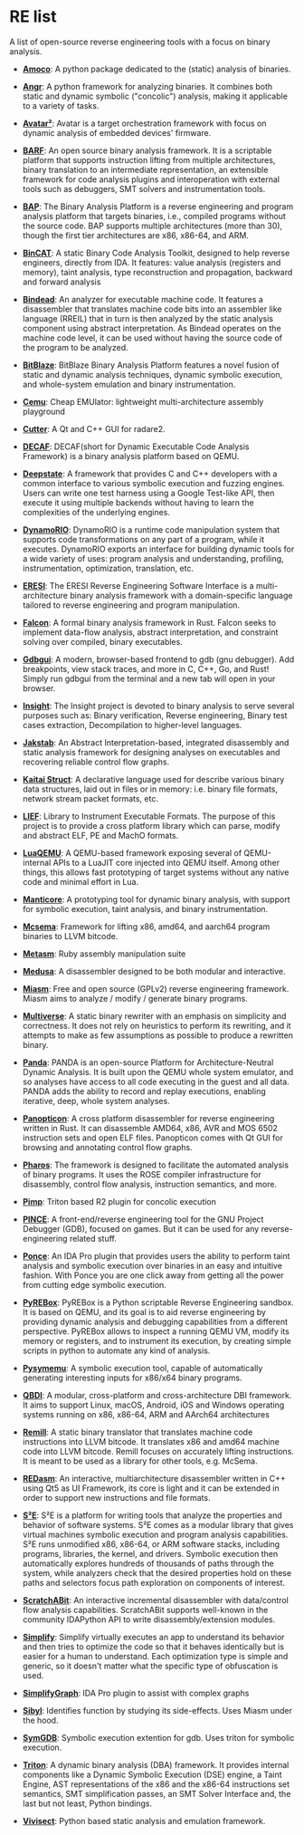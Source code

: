 # RE list

A list of open-source reverse engineering tools with a focus on binary analysis.

- **[Amoco](https://github.com/bdcht/amoco)**: A python package dedicated to the (static) analysis of binaries.

- **[Angr](http://angr.io/)**: A python framework for analyzing binaries. It combines both static and dynamic symbolic ("concolic") analysis, making it applicable to a variety of tasks.

 - **[Avatar²](https://github.com/avatartwo/avatar2)**:  Avatar is a target orchestration framework with focus on dynamic analysis of embedded devices' firmware.
 
- **[BARF](https://github.com/programa-stic/barf-project)**: An open source binary analysis framework. It is a scriptable platform that supports instruction lifting from multiple architectures, binary translation to an intermediate representation, an extensible framework for code analysis plugins and interoperation with external tools such as debuggers, SMT solvers and instrumentation tools.

- **[BAP](https://github.com/BinaryAnalysisPlatform/bap)**: The Binary Analysis Platform is a reverse engineering and program analysis platform that targets binaries, i.e., compiled programs without the source code. BAP supports multiple architectures (more than 30), though the first tier architectures are x86, x86-64, and ARM. 

- **[BinCAT](https://github.com/airbus-seclab/bincat)**: A static Binary Code Analysis Toolkit, designed to help reverse engineers, directly from IDA. It features: value analysis (registers and memory), taint analysis, type reconstruction and propagation, backward and forward analysis

- **[Bindead](https://bitbucket.org/mihaila/bindead/wiki/Home)**: An analyzer for executable machine code. It features a disassembler that translates machine code bits into an assembler like language (RREIL) that in turn is then analyzed by the static analysis component using abstract interpretation. As Bindead operates on the machine code level, it can be used without having the source code of the program to be analyzed.

- **[BitBlaze](http://bitblaze.cs.berkeley.edu/)**: BitBlaze Binary Analysis Platform features a novel fusion of static and dynamic analysis techniques, dynamic symbolic execution, and whole-system emulation and binary instrumentation. 

- **[Cemu](https://github.com/hugsy/cemu)**: Cheap EMUlator: lightweight multi-architecture assembly playground

- **[Cutter](https://github.com/radareorg/cutter)**: A Qt and C++ GUI for radare2.

 - **[DECAF](https://github.com/sycurelab/DECAF)**: DECAF(short for Dynamic Executable Code Analysis Framework) is a binary analysis platform based on QEMU.
 
 - **[Deepstate](https://github.com/trailofbits/deepstate)**: A framework that provides C and C++ developers with a common interface to various symbolic execution and fuzzing engines. Users can write one test harness using a Google Test-like API, then execute it using multiple backends without having to learn the complexities of the underlying engines.
 
 - **[DynamoRIO](http://www.dynamorio.org/)**: DynamoRIO is a runtime code manipulation system that supports code transformations on any part of a program, while it executes. DynamoRIO exports an interface for building dynamic tools for a wide variety of uses: program analysis and understanding, profiling, instrumentation, optimization, translation, etc.
 
 - **[ERESI](https://github.com/thorkill/eresi)**: The ERESI Reverse Engineering Software Interface is a multi-architecture binary analysis framework with a domain-specific language tailored to reverse engineering and program manipulation.
 
- **[Falcon](https://github.com/falconre/falcon)**: A formal binary analysis framework in Rust. Falcon seeks to implement data-flow analysis, abstract interpretation, and constraint solving over compiled, binary executables.

- **[Gdbgui](https://github.com/cs01/gdbgui)**: A modern, browser-based frontend to gdb (gnu debugger). Add breakpoints, view stack traces, and more in C, C++, Go, and Rust! Simply run gdbgui from the terminal and a new tab will open in your browser.

- **[Insight](https://insight.labri.fr/)**: The Insight project is devoted to binary analysis to serve several purposes such as:    Binary verification, Reverse engineering, Binary test cases extraction, Decompilation to higher-level languages.

- **[Jakstab](http://www.jakstab.org/)**: An Abstract Interpretation-based, integrated disassembly and static analysis framework for designing analyses on executables and recovering reliable control flow graphs.

- **[Kaitai Struct](http://kaitai.io/)**: A declarative language used for describe various binary data structures, laid out in files or in memory: i.e. binary file formats, network stream packet formats, etc.

- **[LIEF](https://github.com/lief-project/LIEF)**: Library to Instrument Executable Formats. The purpose of this project is to provide a cross platform library which can parse, modify and abstract ELF, PE and MachO formats.

- **[LuaQEMU](https://github.com/Comsecuris/luaqemu)**: A QEMU-based framework exposing several of QEMU-internal APIs to a LuaJIT core injected into QEMU itself. Among other things, this allows fast prototyping of target systems without any native code and minimal effort in Lua.

- **[Manticore](https://github.com/trailofbits/manticore)**: A prototyping tool for dynamic binary analysis, with support for symbolic execution, taint analysis, and binary instrumentation.

- **[Mcsema](https://github.com/trailofbits/mcsema)**: Framework for lifting x86, amd64, and aarch64 program binaries to LLVM bitcode.

- **[Metasm](https://github.com/jjyg/metasm)**: Ruby assembly manipulation suite

- **[Medusa](https://github.com/wisk/medusa)**: A disassembler designed to be both modular and interactive. 

- **[Miasm](https://github.com/cea-sec/miasm)**: Free and open source (GPLv2) reverse engineering framework. Miasm aims to analyze / modify / generate binary programs.

- **[Multiverse](https://github.com/utds3lab/multiverse)**: A static binary rewriter with an emphasis on simplicity and correctness. It does not rely on heuristics to perform its rewriting, and it attempts to make as few assumptions as possible to produce a rewritten binary. 

- **[Panda](https://github.com/panda-re/panda)**: PANDA is an open-source Platform for Architecture-Neutral Dynamic Analysis. It is built upon the QEMU whole system emulator, and so analyses have access to all code executing in the guest and all data. PANDA adds the ability to record and replay executions, enabling iterative, deep, whole system analyses. 

- **[Panopticon](https://github.com/das-labor/panopticon)**: A cross platform disassembler for reverse engineering written in Rust. It can disassemble AMD64, x86, AVR and MOS 6502 instruction sets and open ELF files. Panopticon comes with Qt GUI for browsing and annotating control flow graphs.

- **[Pharos](https://github.com/cmu-sei/pharos)**: The framework is designed to facilitate the automated analysis of binary programs. It uses the ROSE compiler infrastructure for disassembly, control flow analysis, instruction semantics, and more.

- **[Pimp](https://github.com/radare/radare2-extras/tree/master/pimp)**: Triton based R2 plugin for concolic execution

- **[PINCE](https://github.com/korcankaraokcu/PINCE)**: A front-end/reverse engineering tool for the GNU Project Debugger (GDB), focused on games. But it can be used for any reverse-engineering related stuff.

- **[Ponce](https://github.com/illera88/Ponce)**: An IDA Pro plugin that provides users the ability to perform taint analysis and symbolic execution over binaries in an easy and intuitive fashion. With Ponce you are one click away from getting all the power from cutting edge symbolic execution.

- **[PyREBox](https://github.com/Cisco-Talos/pyrebox)**: PyREBox is a Python scriptable Reverse Engineering sandbox. It is based on QEMU, and its goal is to aid reverse engineering by providing dynamic analysis and debugging capabilities from a different perspective. PyREBox allows to inspect a running QEMU VM, modify its memory or registers, and to instrument its execution, by creating simple scripts in python to automate any kind of analysis.

- **[Pysymemu](https://github.com/feliam/pysymemu)**: A symbolic execution tool, capable of automatically generating interesting inputs for x86/x64 binary programs.

- **[QBDI](https://github.com/quarkslab/QBDI)**: A modular, cross-platform and cross-architecture DBI framework. It aims to support Linux, macOS, Android, iOS and Windows operating systems running on x86, x86-64, ARM and AArch64 architectures

- **[Remill](https://github.com/trailofbits/remill)**: A static binary translator that translates machine code instructions into LLVM bitcode. It translates x86 and amd64 machine code into LLVM bitcode. 
Remill focuses on accurately lifting instructions. It is meant to be used as a library for other tools, e.g. McSema.

- **[REDasm](https://github.com/REDasmOrg/REDasm)**: An interactive, multiarchitecture disassembler written in C++ using Qt5 as UI Framework, its core is light and it can be extended in order to support new instructions and file formats.

 - **[S²E](http://s2e.systems/)**: S²E is a platform for writing tools that analyze the properties and behavior of software systems. S²E comes as a modular library that gives virtual machines symbolic execution and program analysis capabilities. S²E runs unmodified x86, x86-64, or ARM software stacks, including programs, libraries, the kernel, and drivers. Symbolic execution then automatically explores hundreds of thousands of paths through the system, while analyzers check that the desired properties hold on these paths and selectors focus path exploration on components of interest.
 
- **[ScratchABit](https://github.com/pfalcon/ScratchABit)**: An interactive incremental disassembler with data/control flow analysis capabilities. ScratchABit supports well-known in the community IDAPython API to write disassembly/extension modules.

- **[Simplify](https://github.com/CalebFenton/simplify)**: Simplify virtually executes an app to understand its behavior and then tries to optimize the code so that it behaves identically but is easier for a human to understand. Each optimization type is simple and generic, so it doesn't matter what the specific type of obfuscation is used.

- **[SimplifyGraph](https://github.com/fireeye/SimplifyGraph)**: IDA Pro plugin to assist with complex graphs

- **[Sibyl](https://github.com/cea-sec/Sibyl)**: Identifies function by studying its side-effects. Uses Miasm under the hood.

- **[SymGDB](https://github.com/SQLab/symgdb)**: Symbolic execution extention for gdb. Uses triton for symbolic execution.

- **[Triton](https://triton.quarkslab.com/)**: A dynamic binary analysis (DBA) framework. It provides internal components like a Dynamic Symbolic Execution (DSE) engine, a Taint Engine, AST representations of the x86 and the x86-64 instructions set semantics, SMT simplification passes, an SMT Solver Interface and, the last but not least, Python bindings.

- **[Vivisect](https://github.com/vivisect/vivisect)**: Python based static analysis and emulation framework.
